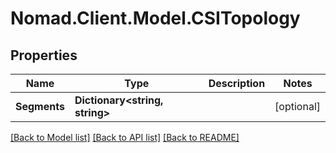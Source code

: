 # Nomad.Client.Model.CSITopology

## Properties

Name | Type | Description | Notes
------------ | ------------- | ------------- | -------------
**Segments** | **Dictionary&lt;string, string&gt;** |  | [optional] 

[[Back to Model list]](../README.md#documentation-for-models) [[Back to API list]](../README.md#documentation-for-api-endpoints) [[Back to README]](../README.md)

